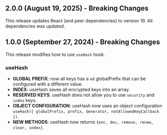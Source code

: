 ## 2.0.0 (August 19, 2025) - Breaking Changes

This release updates React (and peer dependencies) to version 19.
All dependencies was updated.

## 1.0.0 (September 27, 2024) - Breaking Changes

This release modifies how to use `useHash` hook.

### useHash

- **GLOBAL PREFIX**: now all keys has a `ed` globalPrefix that can be configured with a different value.
- **INDEX**: useHash saves all encrypted keys into an array.
- **RESERVED KEYS**: useHash does not allow you to use `security` and `index` keys.
- **OBJECT CONFIGURATION**: useHash now uses an object configuration `useHash({ globalPrefix, prefix, Generator, notAllowedKeyCallback })`.
- **NEW METHODS**: useHash now returns `{enc, dec, remove, renew, clear, index}`.